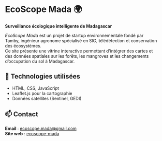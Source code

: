 # EcoScope Mada 🌍

**Surveillance écologique intelligente de Madagascar**

_EcoScope Mada_ est un projet de startup environnementale fondé par Tamby, ingénieur agronome spécialisé en SIG, télédétection et conservation des écosystèmes.  
Ce site présente une vitrine interactive permettant d’intégrer des cartes et des données spatiales sur les forêts, les mangroves et les changements d’occupation du sol à Madagascar.

## 🔧 Technologies utilisées
- HTML, CSS, JavaScript
- Leaflet.js pour la cartographie
- Données satellites (Sentinel, GEDI)

## 📫 Contact
**Email** : ecoscope.mada@gmail.com  
**Site web** : [ecoscope-mada](https://tamby07.github.io/ecoscope-mada/)
